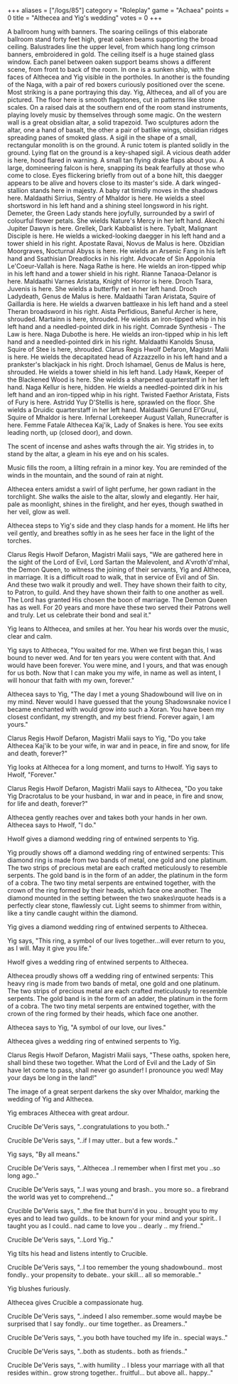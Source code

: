 +++
aliases = ["/logs/85"]
category = "Roleplay"
game = "Achaea"
points = 0
title = "Althecea and Yig's wedding"
votes = 0
+++

A ballroom hung with banners.
The soaring ceilings of this elaborate ballroom stand forty feet high, great oaken beams supporting the broad ceiling. Balustrades line the upper level, from which hang long crimson banners, embroidered in gold. The ceiling itself is a huge stained glass window. Each panel between oaken support beams shows a different scene, from front to back of the room. In one is a sunken ship, with the faces of Althecea and Yig visible in the portholes. In another is the founding of the Naga, with a pair of red boxers curiously positioned over the scene. Most striking is a pane portraying this day. Yig, Althecea, and all of you are pictured. The floor here is smooth flagstones, cut in patterns like stone scales. On a raised dais at the southern end of the room stand instruments, playing lovely music by themselves through some magic. On the western wall is a great obsidian altar, a solid trapezoid. Two sculptures adorn the altar, one a hand of basalt, the other a pair of batlike wings, obsidian ridges spreading panes of smoked glass. A sigil in the shape of a small, rectangular monolith is on the ground. A runic totem is planted solidly in the ground. Lying flat on the ground is a key-shaped sigil. A vicious death adder is here, hood flared in warning. A small tan flying drake flaps about you. A large, domineering falcon is here, snapping its beak fearfully at those who come to close. Eyes flickering briefly from out of a bone hilt, this daegger appears to be alive and hovers close to its master's side. A dark winged-stallion stands here in majesty. A baby rat timidly moves in the shadows here. Maldaathi Sirrius, Sentry of Mhaldor is here. He wields a steel shortsword in his left hand and a shining steel longsword in his right. Demeter, the Green Lady stands here joyfully, surrounded by a swirl of colourful flower petals. She wields Nature's Mercy in her left hand. Akechi Jupiter Dawyn is here. Grellek, Dark Kabbalist is here. Tybalt, Malignant Disciple is here. He wields a wicked-looking daegger in his left hand and a tower shield in his right. Apostate Ravai, Novus de Malus is here. Obzidian Moorgraves, Nocturnal Abyss is here. He wields an Arsenic Fang in his left hand and Ssathisian Dreadlocks in his right. Advocate of Sin Appolonia Le'Coeur-Vallah is here. Naga Rathe is here. He wields an iron-tipped whip in his left hand and a tower shield in his right. Rianne Tanaoa-Delanor is here. Maldaathi Varnes Aristata, Knight of Horror is here. Droch Tsara, Juvenis is here. She wields a butterfly net in her left hand. Droch Ladydeath, Genus de Malus is here. Maldaathi Taran Aristata, Squire of Gaillardia is here. He wields a dwarven battleaxe in his left hand and a steel Theran broadsword in his right. Aista Perfidious, Baneful Archer is here, shrouded. Martainn is here, shrouded. He wields an iron-tipped whip in his left hand and a needled-pointed dirk in his right. Comrade Synthesis - The Law is here. Naga Dubothe is here. He wields an iron-tipped whip in his left hand and a needled-pointed dirk in his right. Maldaathi Kanolds Snusa, Squire of Stee is here, shrouded. Clarus Regis Hwolf Defaron, Magistri Malii is here. He wields the decapitated head of Azzazzello in his left hand and a prankster's blackjack in his right. Droch Ishamael, Genus de Malus is here, shrouded. He wields a tower shield in his left hand. Lady Hawk, Keeper of the Blackened Wood is here. She wields a sharpened quarterstaff in her left hand. Naga Kellur is here, hidden. He wields a needled-pointed dirk in his left hand and an iron-tipped whip in his right. Twisted Faethor Aristata, Fists of Fury is here. Astridd Yuy D'Stellis is here, sprawled on the floor. She wields a Druidic quarterstaff in her left hand. Maldaathi Gerund El'Gruul, Squire of Mhaldor is here. Infernal Lorekeeper August Vallah, Runecrafter is here. Femme Fatale Althecea Kaj'ik, Lady of Snakes is here.
You see exits leading north, up (closed door), and down.

The scent of incense and ashes wafts through the air. Yig strides in, to stand by the altar, a gleam in his eye and on his scales.

Music fills the room, a lilting refrain in a minor key. You are reminded of the winds in the mountain, and the sound of rain at night.

Althecea enters amidst a swirl of light perfume, her gown radiant in the torchlight. She walks the aisle to the altar, slowly and elegantly. Her hair, pale as moonlight, shines in the firelight, and her eyes, though swathed in her veil, glow as well.

Althecea steps to Yig's side and they clasp hands for a moment. He lifts her veil gently, and breathes softly in as he sees her face in the light of the torches.

Clarus Regis Hwolf Defaron, Magistri Malii says, "We are gathered here in the sight of the Lord of Evil, Lord Sartan the Malevolent, and A'vroth'd'mhal, the Demon Queen, to witness the joining of their servants, Yig and Althecea, in marriage. It is a difficult road to walk, that in service of Evil and of Sin. And these two walk it proudly and well. They have shown their faith to city, to Patron, to guild. And they have shown their faith to one another as well. The Lord has granted His chosen the boon of marriage. The Demon Queen has as well. For 20 years and more have these two served their Patrons well and truly. Let us celebrate their bond and seal it."

Yig leans to Althecea, and smiles at her. You hear his words over the music, clear and calm.

Yig says to Althecea, "You waited for me. When we first began this, I was bound to never wed. And for ten years you were content with that. And would have been forever. You were mine, and I yours, and that was enough for us both. Now that I can make you my wife, in name as well as intent, I will honour that faith with my own, forever."

Althecea says to Yig, "The day I met a young Shadowbound will live on in my mind. Never would I have guessed that the young Shadowsnake novice I became enchanted with would grow into such a Xoran. You have been my closest confidant, my strength, and my best friend. Forever again, I am yours."

Clarus Regis Hwolf Defaron, Magistri Malii says to Yig, "Do you take Althecea Kaj'ik to be your wife, in war and in peace, in fire and snow, for life and death, forever?"

Yig looks at Althecea for a long moment, and turns to Hwolf.
Yig says to Hwolf, "Forever."

Clarus Regis Hwolf Defaron, Magistri Malii says to Althecea, "Do you take Yig Dracrotalus to be your husband, in war and in peace, in fire and snow, for life and death, forever?"

Althecea gently reaches over and takes both your hands in her own.
Althecea says to Hwolf, "I do."

Hwolf gives a diamond wedding ring of entwined serpents to Yig.

Yig proudly shows off a diamond wedding ring of entwined serpents: This diamond ring is made from two bands of metal, one gold and one platinum.  The two strips of precious metal are each crafted meticulously to resemble serpents.  The gold band is in the form of an adder, the platinum in the form of a cobra.  The two tiny metal serpents are entwined together, with the crown of the ring formed by their heads, which face one another.  The diamond mounted in the setting between the two snakes\rquote  heads is a perfectly clear stone, flawlessly cut.  Light seems to shimmer from within, like a tiny candle caught within the diamond.

Yig gives a diamond wedding ring of entwined serpents to Althecea.

Yig says, "This ring, a symbol of our lives together...will ever return to you, as I will. May it give you life."

Hwolf gives a wedding ring of entwined serpents to Althecea.

Althecea proudly shows off a wedding ring of entwined serpents: This heavy ring is made from two bands of metal, one gold and one platinum. The two strips of precious metal are each crafted meticulously to resemble serpents. The gold band is in the form of an adder, the platinum in the form of a cobra. The two tiny metal serpents are entwined together, with the crown of the ring formed by their heads, which face one another.

Althecea says to Yig, "A symbol of our love, our lives."

Althecea gives a wedding ring of entwined serpents to Yig.

Clarus Regis Hwolf Defaron, Magistri Malii says, "These oaths, spoken here, shall bind these two together. What the Lord of Evil and the Lady of Sin have let come to pass, shall never go asunder! I pronounce you wed! May your days be long in the land!"

The image of a great serpent darkens the sky over Mhaldor, marking the wedding of Yig and Althecea.

Yig embraces Althecea with great ardour.

Crucible De'Veris says, "..congratulations to you both.."

Crucible De'Veris says, "..if I may utter.. but a few words.."

Yig says, "By all means."

Crucible De'Veris says, "..Althecea ..I remember when I first met you ..so long ago.."

Crucible De'Veris says, "..I was young and brash.. you more so.. a firebrand the world was yet to comprehend..."

Crucible De'Veris says, "..the fire that burn'd in you .. brought you to my eyes and to lead two guilds.. to be known for your mind and your spirit.. I taught you as I could.. nad came to love you .. dearly .. my friend.."

Crucible De'Veris says, "..Lord Yig.."

Yig tilts his head and listens intently to Crucible.

Crucible De'Veris says, "..I too remember the young shadowbound.. most fondly.. your propensity to debate.. your skill... all so memorable.."

Yig blushes furiously.

Althecea gives Crucible a compassionate hug.

Crucible De'Veris says, "..indeed I also remember..some would maybe be surprised that I say fondly.. our time together.. as Dreamers.."

Crucible De'Veris says, "..you both have touched my life in.. special ways.."

Crucible De'Veris says, "..both as students.. both as friends.."

Crucible De'Veris says, "..with humility .. I bless your marriage with all that resides within.. grow strong together.. fruitful... but above all.. happy.." 